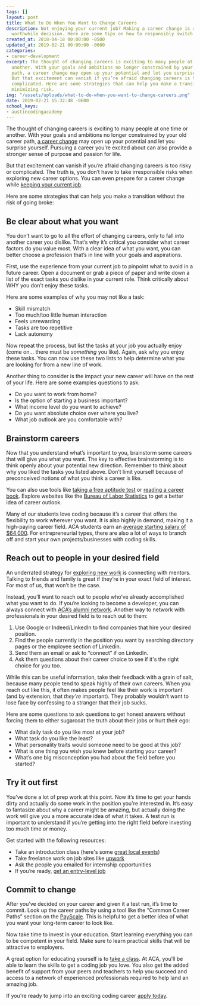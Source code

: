 ```yaml
---
tags: []
layout: post
title: What to Do When You Want to Change Careers
description: Not enjoying your current job? Making a career change is a scary but
  worthwhile decision. Here are some tips on how to responsibly switch careers.
created_at: 2018-04-18 00:00:00 -0500
updated_at: 2019-02-21 00:00:00 -0600
categories:
- career-development
excerpt: The thought of changing careers is exciting to many people at one time or
  another. With your goals and ambitions no longer constrained by your old career
  path, a career change may open up your potential and let you surprise yourself.
  But that excitement can vanish if you’re afraid changing careers is too risky or
  complicated. Here are some strategies that can help you make a transition while
  minimizing risk.
img: "/assets/uploads/what-to-do-when-you-want-to-change-careers.png"
date: 2019-02-21 15:32:48 -0600
school_keys:
- austincodingacademy
---
```

The thought of changing careers is exciting to many people at one time or another. With your goals and ambitions no longer constrained by your old career path, [a career change](https://austincodingacademy.com/blog/5-signs-you-need-to-change-careers) may open up your potential and let you surprise yourself. Pursuing a career you’re excited about can also provide a stronger sense of purpose and passion for life.

But that excitement can vanish if you’re afraid changing careers is too risky or complicated. The truth is, you don’t have to take irresponsible risks when exploring new career options. You can even prepare for a career change while [keeping your current job](https://austincodingacademy.com/courses/).

Here are some strategies that can help you make a transition without the risk of going broke:

## Be clear about what you want

You don’t want to go to all the effort of changing careers, only to fall into another career you dislike. That’s why it’s critical you consider what career factors do you value most. With a clear idea of what you want, you can better choose a profession that’s in line with your goals and aspirations.

First, use the experience from your current job to pinpoint what to avoid in a future career. Open a document or grab a piece of paper and write down a list of the exact tasks you dislike in your current role. Think critically about WHY you don’t enjoy these tasks.

Here are some examples of why you may not like a task:

* Skill mismatch
* Too much/too little human interaction
* Feels unrewarding
* Tasks are too repetitive
* Lack autonomy

Now repeat the process, but list the tasks at your job you actually enjoy (come on... there must be _something_ you like). Again, ask why you enjoy these tasks. You can now use these two lists to help determine what you are looking for from a new line of work.

Another thing to consider is the impact your new career will have on the rest of your life. Here are some examples questions to ask:

* Do you want to work from home?
* Is the option of starting a business important?
* What income level do you want to achieve?
* Do you want absolute choice over where you live?
* What job outlook are you comfortable with?

## Brainstorm careers

Now that you understand what’s important to you, brainstorm some careers that will give you what you want. The key to effective brainstorming is to think openly about your potential new direction. Remember to think about why you liked the tasks you listed above. Don’t limit yourself because of preconceived notions of what you think a career is like.

You can also use tools like [taking a free aptitude test](https://www.thebalance.com/free-career-aptitude-tests-2059813) or [reading a career book](https://www.themuse.com/advice/8-brilliant-books-that-will-lead-you-to-your-dream-job). Explore websites like the [Bureau of Labor Statistics](https://www.bls.gov/ooh/) to get a better idea of career outlook.

Many of our students love coding because it’s a career that offers the flexibility to work wherever you want. It is also highly in demand, making it a high-paying career field. ACA students earn an [average starting salary of $64,000](https://www.switchup.org/bootcamps/austin-coding-academy). For entrepreneurial types, there are also a lot of ways to branch off and start your own projects/businesses with coding skills.

## Reach out to people in your desired field

An underrated strategy for [exploring new work](https://austincodingacademy.com/blog/5-ways-to-get-a-job-as-a-web-developer-in-austins-tech-industry) is connecting with mentors. Talking to friends and family is great if they’re in your exact field of interest. For most of us, that won’t be the case.

Instead, you’ll want to reach out to people who’ve already accomplished what you want to do. If you’re looking to become a developer, you can always connect with [ACA’s alumni network](https://angel.co/austin-coding-academy-1). Another way to network with professionals in your desired field is to reach out to them:

1. Use Google or Indeed/LinkedIn to find companies that hire your desired position.
2. Find the people currently in the position you want by searching directory pages or the employee section of Linkedin.
3. Send them an email or ask to “connect” if on LinkedIn.
4. Ask them questions about their career choice to see if it's the right choice for you too.

While this can be useful information, take their feedback with a grain of salt, because many people tend to speak highly of their own careers. When you reach out like this, it often makes people feel like their work is important (and by extension, that _they're_ important). They probably wouldn’t want to lose face by confessing to a stranger that their job sucks.

Here are some questions to ask questions to get honest answers without forcing them to either sugarcoat the truth about their jobs or hurt their ego:

* What daily task do you like most at your job?
* What task do you like the least?
* What personality traits would someone need to be good at this job?
* What is one thing you wish you knew before starting your career?
* What’s one big misconception you had about the field before you started?

## Try it out first

You’ve done a lot of prep work at this point. Now it’s time to get your hands dirty and actually do some work in the position you're interested in. It’s easy to fantasize about why a career might be amazing, but actually doing the work will give you a more accurate idea of what it takes. A test run is important to understand if you’re getting into the right field before investing too much time or money.

Get started with the following resources:

* Take an introduction class (here's some [great local events](https://www.eventbrite.com/o/austin-coding-academy-10937668459))
* Take freelance work on job sites like [upwork](https://www.upwork.com/)
* Ask the people you emailed for internship opportunities
* If you’re ready, [get an entry-level job](https://austincodingacademy.com/blog/blog/2017/05/26/20-tips-for-landing-your-first-job-in-web-development)

## Commit to change

After you’ve decided on your career and given it a test run, it’s time to commit. Look up the career paths by using a tool like the “Common Career Paths” section on the [PayScale](https://www.payscale.com/research/US/Job=Web_Developer/Salary). This is helpful to get a better idea of what you want your long-term career to look like.

Now take time to invest in your education. Start learning everything you can to be competent in your field. Make sure to learn practical skills that will be attractive to employers.

A great option for educating yourself is to [take a class](https://austincodingacademy.com/apply/). At ACA, you’ll be able to learn the skills to get a coding job you love. You also get the added benefit of support from your peers and teachers to help you succeed and access to a network of experienced professionals required to help land an amazing job.

If you're ready to jump into an exciting coding career [apply today](https://austincodingacademy.com/apply/).